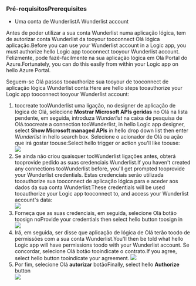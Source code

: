### <a name="prerequisites"></a><span data-ttu-id="fac30-101">Pré-requisitos</span><span class="sxs-lookup"><span data-stu-id="fac30-101">Prerequisites</span></span>
* <span data-ttu-id="fac30-102">Uma conta de Wunderlist</span><span class="sxs-lookup"><span data-stu-id="fac30-102">A Wunderlist account</span></span>  

<span data-ttu-id="fac30-103">Antes de poder utilizar a sua conta Wunderlist numa aplicação lógica, tem de autorizar conta Wunderlist da tooyour tooconnect Olá lógica aplicação.</span><span class="sxs-lookup"><span data-stu-id="fac30-103">Before you can use your Wunderlist account in a Logic app, you must authorize hello Logic app tooconnect tooyour Wunderlist account.</span></span> <span data-ttu-id="fac30-104">Felizmente, pode fazê-facilmente na sua aplicação lógica em Olá Portal do Azure.</span><span class="sxs-lookup"><span data-stu-id="fac30-104">Fortunately, you can do this easily from within your Logic app on hello Azure Portal.</span></span> 

<span data-ttu-id="fac30-105">Seguem-se Olá passos tooauthorize sua tooyour de tooconnect de aplicação lógica Wunderlist conta:</span><span class="sxs-lookup"><span data-stu-id="fac30-105">Here are hello steps tooauthorize your Logic app tooconnect tooyour Wunderlist account:</span></span>

1. <span data-ttu-id="fac30-106">toocreate tooWunderlist uma ligação, no designer de aplicação de lógica de Olá, selecione **Mostrar Microsoft APIs geridas** no Olá na lista pendente, em seguida, introduza *Wunderlist* na caixa de pesquisa de Olá.</span><span class="sxs-lookup"><span data-stu-id="fac30-106">toocreate a connection tooWunderlist, in hello Logic app designer, select **Show Microsoft managed APIs** in hello drop down list then enter *Wunderlist* in hello search box.</span></span> <span data-ttu-id="fac30-107">Selecione o acionador de Olá ou ação que irá gostar toouse:</span><span class="sxs-lookup"><span data-stu-id="fac30-107">Select hello trigger or action you'll like toouse:</span></span>  
   ![](./media/connectors-create-api-wunderlist/wunderlist-0.png)
2. <span data-ttu-id="fac30-108">Se ainda não criou quaisquer tooWunderlist ligações antes, obterá tooprovide pedido as suas credenciais Wunderlist.</span><span class="sxs-lookup"><span data-stu-id="fac30-108">If you haven't created any connections tooWunderlist before, you'll get prompted tooprovide your Wunderlist credentials.</span></span> <span data-ttu-id="fac30-109">Estas credenciais serão utilizada tooauthorize sua tooconnect de aplicação lógica para e aceder aos dados da sua conta Wunderlist:</span><span class="sxs-lookup"><span data-stu-id="fac30-109">These credentials will be used tooauthorize your Logic app tooconnect to, and access your Wunderlist account's data:</span></span>   
   ![](./media/connectors-create-api-wunderlist/wunderlist-1.png)  
3. <span data-ttu-id="fac30-110">Forneça que as suas credenciais, em seguida, selecione Olá botão toosign no</span><span class="sxs-lookup"><span data-stu-id="fac30-110">Provide your credentials then select hello button toosign in</span></span>  
   ![](./media/connectors-create-api-wunderlist/wunderlist-2.png)  
4. <span data-ttu-id="fac30-111">Irá, em seguida, ser disse que aplicação de lógica de Olá terão toodo de permissões com a sua conta Wunderlist.</span><span class="sxs-lookup"><span data-stu-id="fac30-111">You'll then be told what hello Logic app will have permissions toodo with your Wunderlist account.</span></span> <span data-ttu-id="fac30-112">Se concordar, selecione Olá botão tooindicate o contrato.</span><span class="sxs-lookup"><span data-stu-id="fac30-112">If you agree, select hello button tooindicate your agreement.</span></span> 
   ![](./media/connectors-create-api-wunderlist/wunderlist-4.png)  
5. <span data-ttu-id="fac30-113">Por fim, selecione Olá **autorizar** botão</span><span class="sxs-lookup"><span data-stu-id="fac30-113">Finally, select hello **Authorize** button</span></span>  
   ![](./media/connectors-create-api-wunderlist/wunderlist-5.png)  


